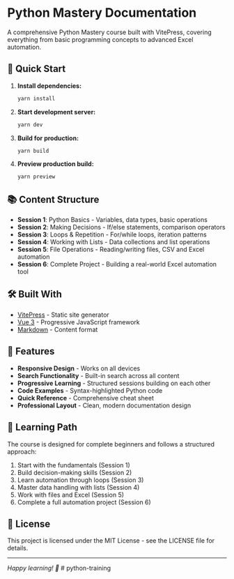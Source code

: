 # Python Mastery Documentation

A comprehensive Python Mastery course built with VitePress, covering everything from basic programming concepts to advanced Excel automation.

## 🚀 Quick Start

1. **Install dependencies:**
   ```bash
   yarn install
   ```

2. **Start development server:**
   ```bash
   yarn dev
   ```

3. **Build for production:**
   ```bash
   yarn build
   ```

4. **Preview production build:**
   ```bash
   yarn preview
   ```

## 📚 Content Structure

- **Session 1**: Python Basics - Variables, data types, basic operations
- **Session 2**: Making Decisions - If/else statements, comparison operators
- **Session 3**: Loops & Repetition - For/while loops, iteration patterns
- **Session 4**: Working with Lists - Data collections and list operations
- **Session 5**: File Operations - Reading/writing files, CSV and Excel automation
- **Session 6**: Complete Project - Building a real-world Excel automation tool

## 🛠️ Built With

- [VitePress](https://vitepress.dev/) - Static site generator
- [Vue 3](https://vuejs.org/) - Progressive JavaScript framework
- [Markdown](https://www.markdownguide.org/) - Content format

## 📖 Features

- **Responsive Design** - Works on all devices
- **Search Functionality** - Built-in search across all content
- **Progressive Learning** - Structured sessions building on each other
- **Code Examples** - Syntax-highlighted Python code
- **Quick Reference** - Comprehensive cheat sheet
- **Professional Layout** - Clean, modern documentation design

## 🎯 Learning Path

The course is designed for complete beginners and follows a structured approach:

1. Start with the fundamentals (Session 1)
2. Build decision-making skills (Session 2)
3. Learn automation through loops (Session 3)
4. Master data handling with lists (Session 4)
5. Work with files and Excel (Session 5)
6. Complete a full automation project (Session 6)

## 📝 License

This project is licensed under the MIT License - see the LICENSE file for details.

---

*Happy learning! 🐍* # python-training
